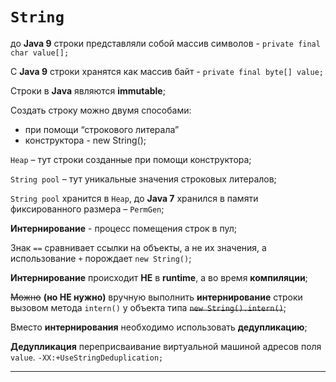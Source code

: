 # `String`

до **Java 9** строки представляли собой массив символов - `private final char value[];`

C **Java 9** строки хранятся как массив байт - `private final byte[] value;`

Строки в **Java** являются **immutable**;

Создать строку можно двумя способами:

- при помощи “строкового литерала” 
- конструктора - new String();

`Heap` – тут строки созданные при помощи конструктора;

`String pool` – тут уникальные значения строковых литералов;

`String pool` хранится в `Heap`, до **Java 7** хранился в памяти фиксированного размера – `PermGen`;

**Интернирование** - процесс помещения строк в пул;

Знак ` == ` сравнивает ссылки на объекты, а не их значения, а использование ` + ` порождает `new String()`;

**Интернирование** происходит **НЕ** в **runtime**, а во время **компиляции**;

~~Можно~~ **(но НЕ нужно)** вручную выполнить **интернирование** строки вызовом метода `intern()` у объекта типа ~~`new String().intern()`~~;

Вместо **интернирования** необходимо использовать **дедупликацию**;

**Дедупликация** переприсваивание виртуальной машиной адресов поля `value`.  `-XX:+UseStringDeduplication;`

---